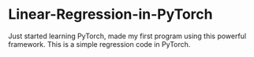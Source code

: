 # Linear-Regression-in-PyTorch
Just started learning PyTorch, made my first program using this powerful framework. 
This is a simple regression code in PyTorch.

